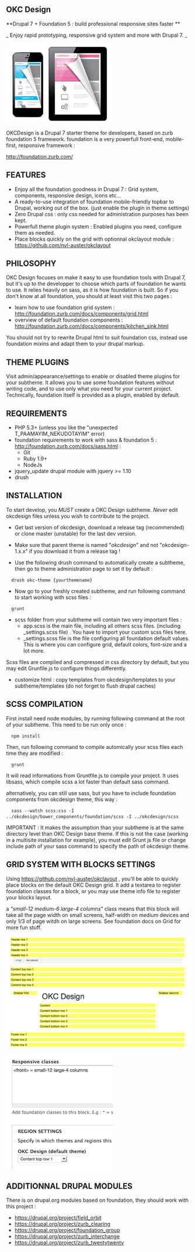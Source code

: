 OKC Design
-------------

**Drupal 7 + Foundation 5 : build professional responsive sites faster **

_ Enjoy rapid prototyping, responsive grid system and more with Drupal 7. _

![Logo](https://raw.githubusercontent.com/nyl-auster/okcdesign/master/screenshot.png)

OKCDesign is a Drupal 7 starter theme for developers, based on zurb foundation 5 framework.
foundation is a very powerfull front-end, mobile-first, responsive framework :

http://foundation.zurb.com/

FEATURES
---------

- Enjoy all the foundation goodness in Drupal 7 :  Grid system, components, responsive design, icons etc...
- A ready-to-use integration of foundation mobile-friendly topbar to Drupal, working out of the box. (just enable the plugin in theme settings)
- Zero Drupal css : only css needed for administration purposes has been kept.
- Powerfull theme plugin system : Enabled plugins you need, configure them as needed.
- Place blocks quickly on the grid with optionnal okclayout module : https://github.com/nyl-auster/okclayout


PHILOSOPHY
----------

OKC Design focuses on make it easy to use foundation tools with Drupal 7, but it's up to the developper to choose which parts of foundation he wants to use.
It relies heavily on sass, as it is how foundation is built.
So if you don't know at all foundation, you should at least visit this two pages :
- learn how to use foundation grid system : http://foundation.zurb.com/docs/components/grid.html
- overview of default foundation components : http://foundation.zurb.com/docs/components/kitchen_sink.html

You should not try to rewrite Drupal html to suit foundation css, instead use foundation mixins and adapt them to your drupal markup.

THEME PLUGINS
-------------

Visit admin/appearance/settings to enable or disabled theme plugins for your subtheme.
It allows you to use some foundation features without writing code, and to use only what you need for your current project.
Technically, foundation itself is provided as a plugin, enabled by default.

REQUIREMENTS
-------------

- PHP 5.3+ (unless you like the "unexpected T_PAAMAYIM_NEKUDOTAYIM" error)
- foundation requirements to work with sass & foundation 5 : http://foundation.zurb.com/docs/sass.html :
  - Git
  - Ruby 1.9+
  - NodeJs
- jquery_update drupal module with jquery >= 1.10
- drush

INSTALLATION
-----------------

To start develop, you  *MUST* create a OKC Design subtheme. *Never* edit okcdesign files unless you wish to contribute to the project.

- Get last version of okcdesign, download a release tag (recommended) or clone master (unstable) for
  the last dev version.

- Make sure that parent theme is named "*okcdesign*" and not "okcdesign-1.x.x" if you download it from a release tag !

- Use the following drush command to automatically create a subtheme, then go to theme administration page to set it by default :

```shell
  drush okc-theme {yourthemename}
```

- Now go to your freshly created subtheme, and run following command to start working
with scss files :

```shell
  grunt
```
- scss folder from your subtheme will contain two very important files :
  - app.scss is the main file, including all others scss files. (including _settings.scss file) . You have to import your custom scss files here.
  - _settings.scss file is the file configuring all foundation default values. This is where you can configure grid, default colors, font-size and a lot more.

Scss files are compiled and compressed in css directory by default, but you may edit Grunfile.js to configure things differently.

- customize html : copy templates from okcdesign/templates to your subtheme/templates (do not forget to flush drupal caches)


SCSS COMPILATION
------------------

First install need node modules, by running following command at the root of your subtheme.
This need to be run only once :

```shell
  npm install
```

Then, run following command to compile automically your scss files each time they are modified :

```shell
  grunt
```

It will read informations from Gruntfile.js to compile your project.
It uses libsass, which compile scss a lot faster than default sass command.

alternatively, you can still use sass, but you have to include foundation components from okcdesign theme, this way :

```shell
  sass --watch scss:css -I ../okcdesign/bower_components/foundation/scss -I ../okcdesign/scss
```

IMPORTANT :
It makes the assumption than your subtheme is at the same directory level than OKC Design base theme.
If this is not the case (working in a multisite installation for example), you must edit Grunt js file or change include path of your sass command to specify the path of okcdesign theme.

GRID SYSTEM WITH BLOCKS SETTINGS
--------------------------------

Using https://github.com/nyl-auster/okclayout , you'll be able to quickly place blocks on the default OKC Design grid.
It add a textarea to register foundation classes for a block, or you may use theme info file to register your blocks layout.

a *"small-12 medium-6 large-4 columns"* class means that this block will take all the page width on small screens, half-width on medium devices and only 1/3 of page witdh on large screens.
See foundation docs on Grid for more fun stuff.

![Logo](https://raw.githubusercontent.com/nyl-auster/okcdesign/master/images/demo-regions.png)

![Logo](https://raw.githubusercontent.com/nyl-auster/okcdesign/master/images/demo-block.png)

ADDITIONNAL DRUPAL MODULES
--------------------------------

There is on drupal.org modules based on foundation, they should work with this project :
- https://drupal.org/project/field_orbit
- https://drupal.org/project/zurb_clearing
- https://drupal.org/project/foundation_group
- https://drupal.org/project/zurb_interchange
- https://drupal.org/project/zurb_twentytwenty

